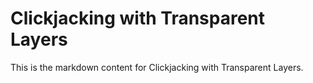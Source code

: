 # Clickjacking with Transparent Layers

This is the markdown content for Clickjacking with Transparent Layers.
